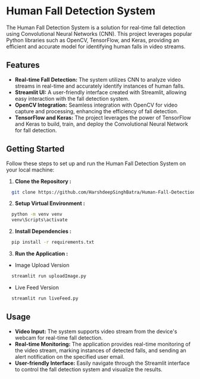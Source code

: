 
# Human Fall Detection System

The Human Fall Detection System is a solution for real-time fall detection using Convolutional Neural Networks (CNN). This project leverages popular Python libraries such as OpenCV, TensorFlow, and Keras, providing an efficient and accurate model for identifying human falls in video streams.


## Features

- **Real-time Fall Detection:** The system utilizes CNN to analyze video streams in real-time and accurately identify instances of human falls.
- **Streamlit UI:** A user-friendly interface created with Streamlit, allowing easy interaction with the fall detection system.
- **OpenCV Integration:** Seamless integration with OpenCV for video capture and processing, enhancing the efficiency of fall detection.
- **TensorFlow and Keras:** The project leverages the power of TensorFlow and Keras to build, train, and deploy the Convolutional Neural Network for fall detection.


## Getting Started

Follow these steps to set up and run the Human Fall Detection System on your local machine:

1. **Clone the Repository :**
```bash
  git clone https://github.com/HarshdeepSinghBatra/Human-Fall-Detection.git
```
2. **Setup Virtual Environment :**
```bash
  python -m venv venv
  venv\Scripts\activate
```
2. **Install Dependencies :**
```bash
  pip install -r requirements.txt
```
3. **Run the Application :**

- Image Upload Version
```bash
  streamlit run uploadImage.py
```
- Live Feed Version
```bash
  streamlit run liveFeed.py
```
    
##  Usage

- **Video Input:** The system supports video stream from the device's webcam for real-time fall detection.
- **Real-time Monitoring:** The application provides real-time monitoring of the video stream, marking instances of detected falls, and sending an alert notification on the specified user email.
- **User-friendly Interface:** Easily navigate through the Streamlit interface to control the fall detection system and visualize the results.
